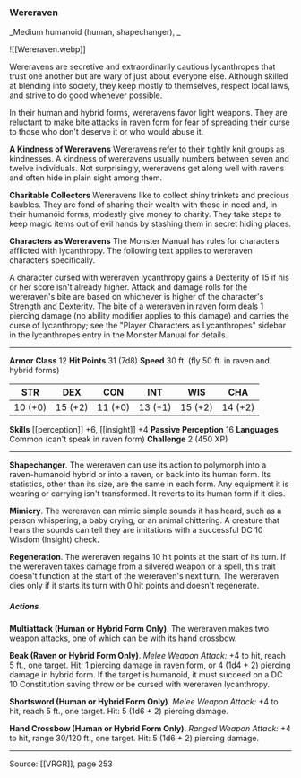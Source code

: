 ### Wereraven
_Medium humanoid (human, shapechanger), _

![[Wereraven.webp]]

Wereravens are secretive and extraordinarily cautious lycanthropes that trust one another but are wary of just about everyone else. Although skilled at blending into society, they keep mostly to themselves, respect local laws, and strive to do good whenever possible.

In their human and hybrid forms, wereravens favor light weapons. They are reluctant to make bite attacks in raven form for fear of spreading their curse to those who don't deserve it or who would abuse it.

**A Kindness of Wereravens** Wereravens refer to their tightly knit groups as kindnesses. A kindness of wereravens usually numbers between seven and twelve individuals. Not surprisingly, wereravens get along well with ravens and often hide in plain sight among them.


**Charitable Collectors** Wereravens like to collect shiny trinkets and precious baubles. They are fond of sharing their wealth with those in need and, in their humanoid forms, modestly give money to charity. They take steps to keep magic items out of evil hands by stashing them in secret hiding places.


**Characters as Wereravens** The Monster Manual has rules for characters afflicted with lycanthropy. The following text applies to wereraven characters specifically.

A character cursed with wereraven lycanthropy gains a Dexterity of 15 if his or her score isn't already higher. Attack and damage rolls for the wereraven's bite are based on whichever is higher of the character's Strength and Dexterity. The bite of a wereraven in raven form deals 1 piercing damage (no ability modifier applies to this damage) and carries the curse of lycanthropy; see the "Player Characters as Lycanthropes" sidebar in the lycanthropes entry in the Monster Manual for details.






---

**Armor Class** 12
**Hit Points** 31 (7d8)
**Speed** 30 ft. (fly 50 ft. in raven and hybrid forms)

| STR     | DEX     | CON     | INT     | WIS     | CHA     |
|---------|---------|---------|---------|---------|---------|
| 10 (+0) | 15 (+2) | 11 (+0) | 13 (+1) | 15 (+2) | 14 (+2) |

**Skills** [[perception]] +6, [[insight]] +4
**Passive Perception** 16
**Languages** Common (can't speak in raven form)
**Challenge** 2 (450 XP)

---

**Shapechanger**. The wereraven can use its action to polymorph into a raven-humanoid hybrid or into a raven, or back into its human form. Its statistics, other than its size, are the same in each form. Any equipment it is wearing or carrying isn't transformed. It reverts to its human form if it dies.

**Mimicry**. The wereraven can mimic simple sounds it has heard, such as a person whispering, a baby crying, or an animal chittering. A creature that hears the sounds can tell they are imitations with a successful DC 10 Wisdom (Insight) check.

**Regeneration**. The wereraven regains 10 hit points at the start of its turn. If the wereraven takes damage from a silvered weapon or a spell, this trait doesn't function at the start of the wereraven's next turn. The wereraven dies only if it starts its turn with 0 hit points and doesn't regenerate.

##### Actions
**Multiattack (Human or Hybrid Form Only)**. The wereraven makes two weapon attacks, one of which can be with its hand crossbow.

**Beak (Raven or Hybrid Form Only)**. _Melee Weapon Attack:_ +4 to hit, reach 5 ft., one target. Hit: 1 piercing damage in raven form, or 4 (1d4 + 2) piercing damage in hybrid form. If the target is humanoid, it must succeed on a DC 10 Constitution saving throw or be cursed with wereraven lycanthropy.

**Shortsword (Human or Hybrid Form Only)**. _Melee Weapon Attack:_ +4 to hit, reach 5 ft., one target. Hit: 5 (1d6 + 2) piercing damage.

**Hand Crossbow (Human or Hybrid Form Only)**. _Ranged Weapon Attack:_ +4 to hit, range 30/120 ft., one target. Hit: 5 (1d6 + 2) piercing damage.


---

Source: [[VRGR]], page 253